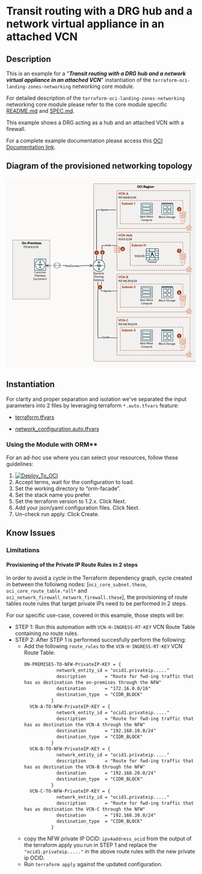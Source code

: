 <!-- BEGIN_TF_DOCS -->
# Transit routing with a DRG hub and a network virtual appliance in an attached VCN 

## Description

This is an example for a "***Transit routing with a DRG hub and a network virtual appliance in an attached VCN***" instantiation of the ```terraform-oci-landing-zones-networking``` networking core module.

For detailed description of the ```terraform-oci-landing-zones-networking``` networking core module please refer to the core module specific [README.md](../../README.md) and [SPEC.md](../../SPEC.md).

This example shows a DRG acting as a hub and an attached VCN with a firewall.

For a complete example documentation please access this [OCI Documentation link](https://docs.public.oneportal.content.oci.oraclecloud.com/en-us/iaas/Content/Network/Tasks/scenario_g.htm#scenario_g__onramp_example).

## Diagram of the provisioned networking topology

![](diagrams/network_transit_detailed_layout_2021.png)

## Instantiation

For clarity and proper separation and isolation we've separated the input parameters into 2 files by leveraging terraform ```*.auto.tfvars``` feature:

- [terraform.tfvars](./terraform.tfvars.template)


- [network_configuration.auto.tfvars](./network_configuration.auto.tfvars)

### Using the Module with ORM**

For an ad-hoc use where you can select your resources, follow these guidelines:
1. [![Deploy_To_OCI](../../images/DeployToOCI.svg)](https://cloud.oracle.com/resourcemanager/stacks/create?zipUrl=https://github.com/oracle-oci-landing-zones/terraform-oci-landing-zones-networking/archive/refs/heads/main.zip&zipUrlVariables={"input_config_file_url":"https://raw.githubusercontent.com/oracle-oci-landing-zones/terraform-oci-landing-zones-networking/main/examples/TransitRouting-DRGHub-NFW/input-configs-standards-options/network_configuration.yaml"})
2. Accept terms,  wait for the configuration to load. 
3. Set the working directory to “orm-facade”. 
4. Set the stack name you prefer.
5. Set the terraform version to 1.2.x. Click Next. 
6. Add your json/yaml configuration files. Click Next.
8. Un-check run apply. Click Create.

## Know Issues

### Limitations

#### Provisioning of the Private IP Route Rules in 2 steps

In order to avoid a cycle in the Terraform dependency graph, cycle created in between the folloiwng nodes: [```oci_core_subnet.these```, ```oci_core_route_table.*all*``` and ```oci_network_firewall_network_firewall.these```], the provisioning of route tables route rules that target private IPs need to be performed in 2 steps.

For our specific use-case, covered in this example, those stepts will be:

- STEP 1: Run this automation with ```VCN-H-INGRESS-RT-KEY``` VCN Route Table containing no route rules. 
- STEP 2: After STEP 1 is performed succesfully perform the following:
    - Add the following ```route_rules``` to the ```VCN-H-INGRESS-RT-KEY``` VCN Route Table:
      ```
      ON-PREMISES-TO-NFW-PrivateIP-KEY = {
                  network_entity_id = "ocid1.privateip....." 
                  description       = "Route for fwd-ing traffic that has as destination the on-premises through the NFW"
                  destination       = "172.16.0.0/16"
                  destination_type  = "CIDR_BLOCK"
                }
        VCN-A-TO-NFW-PrivateIP-KEY = {
                  network_entity_id = "ocid1.privateip....."
                  description       = "Route for fwd-ing traffic that has as destination the VCN-A through the NFW"
                  destination       = "192.168.10.0/24"
                  destination_type  = "CIDR_BLOCK"
                }
        VCN-B-TO-NFW-PrivateIP-KEY = {
                  network_entity_id = "ocid1.privateip....."
                  description       = "Route for fwd-ing traffic that has as destination the VCN-B through the NFW"
                  destination       = "192.168.20.0/24"
                  destination_type  = "CIDR_BLOCK"
                }
        VCN-C-TO-NFW-PrivateIP-KEY = {
                  network_entity_id = "ocid1.privateip....."
                  description       = "Route for fwd-ing traffic that has as destination the VCN-C through the NFW"
                  destination       = "192.168.30.0/24"
                  destination_type  = "CIDR_BLOCK"
                }
      ```
    - copy the NFW private IP OCID: ```ipv4address_ocid``` from the output of the terraform apply you run in STEP 1 and replace the ```"ocid1.privateip....."``` in the above route rules with the new private ip OCID.
    - Run ```terraform apply``` against the updated configuration.


